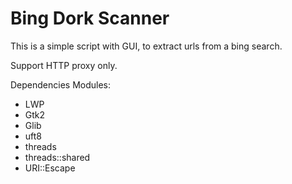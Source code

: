 Bing Dork Scanner
========

This is a simple script with GUI, to extract urls from a bing search.

Support HTTP proxy only.

Dependencies Modules:

* LWP
* Gtk2
* Glib
* uft8
* threads
* threads::shared
* URI::Escape
